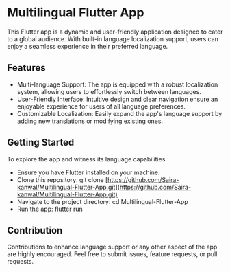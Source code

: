 # Multilingual Flutter App
This Flutter app is a dynamic and user-friendly application designed to cater to a global audience. With built-in language localization support, users can enjoy a seamless experience in their preferred language. 
## Features
- Multi-language Support: The app is equipped with a robust localization system, allowing users to effortlessly switch between languages.
- User-Friendly Interface: Intuitive design and clear navigation ensure an enjoyable experience for users of all language preferences.
-  Customizable Localization: Easily expand the app's language support by adding new translations or modifying existing ones.

## Getting Started
To explore the app and witness its language capabilities:

- Ensure you have Flutter installed on your machine.
- Clone this repository: git clone [https://github.com/Saira-kanwal/Multilingual-Flutter-App.git](https://github.com/Saira-kanwal/Multilingual-Flutter-App.git)
- Navigate to the project directory: cd Multilingual-Flutter-App
- Run the app: flutter run

## Contribution
Contributions to enhance language support or any other aspect of the app are highly encouraged. Feel free to submit issues, feature requests, or pull requests.
